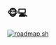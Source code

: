 ## 🐵💻

[![roadmap.sh](https://roadmap.sh/card/tall/67128896791f57dd60c58669?variant=dark&roadmaps=git-github%2Cjavascript%2Ctypescript%2Clinux)](https://roadmap.sh)
